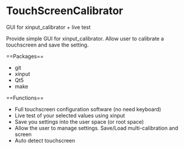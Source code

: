 # TouchScreenCalibrator
GUI for xinput_calibrator + live test


Provide simple GUI for xinput_calibrator. Allow user to calibrate a touchscreen and save the setting.

==Packages==

- git
- xinput
- Qt5
- make

==Functions==
- Full touchscreen configuration software (no need keyboard)
- Live test of your selected values using xinput
- Save you settings into the user space (or root space)
- Allow the user to manage settings. Save/Load multi-calibration and screen
- Auto detect touchscreen
